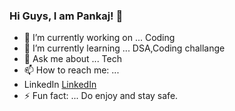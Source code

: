 ### Hi Guys, I am Pankaj! 👋


- 🔭 I’m currently working on ... Coding
- 🌱 I’m currently learning ... DSA,Coding challange
- 💬 Ask me about ... Tech
- 📫 How to reach me: ...
- LinkedIn [ LinkedIn](https://www.linkedin.com/in/pankaj-kumar-ravi/)
- ⚡ Fun fact: ... Do enjoy and stay safe.







<!--
**pankajkrravi/pankajkrravi** is a ✨ _special_ ✨ repository because its `README.md` (this file) appears on your GitHub profile.

Here are some ideas to get you started:

- 🔭 I’m currently working on ...
- 🌱 I’m currently learning ...
- 👯 I’m looking to collaborate on ...
- 🤔 I’m looking for help with ...
- 💬 Ask me about ...
- 📫 How to reach me: ...
- 😄 Pronouns: ...
- ⚡ Fun fact: ...
-->
